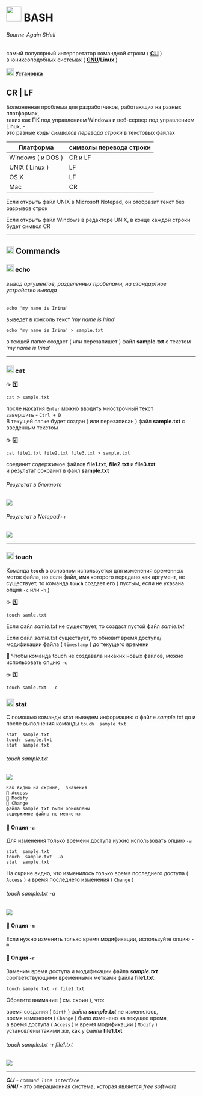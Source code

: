 # <img src="https://gitforwindows.org/img/gwindows_logo.png" width="40"/> BASH 
###### Bourne-Again SHell

самый популярный интерпретатор командной строки ( [**CLI**](#refs) )<br/>
в юниксоподобных системах ( **[GNU](#refs)/Linux** )

[<img src="https://gitforwindows.org/img/gwindows_logo.png" width="20"/> **Установка**](https://gitforwindows.org/)

## CR | LF
Болезненная проблема для разработчиков, работающих на разных платформах,<br/>
таких как ПК под управлением Windows и веб-сервер под управлением Linux, - <br/>
это разные _коды символов перевода строки_ в текстовых файлах

| Платформа | символы перевода строки |
|-|-|
| Windows ( и DOS ) | CR и LF |
| UNIX ( Linux ) | LF |
| OS X | LF |
| Mac | CR |

Если открыть файл UNIX в Microsoft Notepad, он отобразит текст без разрывов строк

Если открыть файл Windows в редакторе UNIX, в конце каждой строки будет символ CR

***

## <img src="https://gitforwindows.org/img/gwindows_logo.png" width="20"/> Commands

### <img src="https://gitforwindows.org/img/gwindows_logo.png" width="20"/> echo
###### вывод аргументов, разделенных пробелами, на стандартное устройство вывода

    echo 'my name is Irina'

выведет в консоль текст '_my name is Irina_'

    echo 'my name is Irina' > sample.txt

в текщей папке создаст ( или перезапишет ) файл  **sample.txt**  с текстом '_my name is Irina_'

***
### <img src="https://gitforwindows.org/img/gwindows_logo.png" width="20"/> cat

:coffee: :one:

    cat > sample.txt

после нажатия `Enter` можно вводить мнострочный текст<br/>
завершить - `Ctrl + D`<br/>
В текущей папке будет создан ( или перезаписан ) файл **sample.txt** с введенным текстом

:coffee: :two:

    cat file1.txt file2.txt file3.txt > sample.txt

соединит содержимое файлов **file1.txt**, **file2.txt** и **file3.txt**<br/>
и результат сохранит в файл **sample.txt**
###### Результат в блокноте
![](https://lh5.googleusercontent.com/bjByuVJ8p_n11F6NpVdJVyseCMbrQojFdSC0eJFu8g1JIPFfaA9dbKtqtCyv9q30mw8V2epMx0uDKyuWt7BV7Bxnqifp8bFWRRU5USAObvwkk4RwfFeus1oHBZKS4S8IraA526j2bGQ-NQs)
###### Результат в Notepad++
![](https://lh6.googleusercontent.com/zdmUMX2t13Yrj68a5T4Q08t5cnFmAhpaGJ2nywqWQ_6Q1r77JS_l3HdNn0DuuIWxQ84pMybzZrkuSjAxv-WS5JNBVdpyQSAWAl11-6_kW3F9AymFdqsyJ3xP0Ekqn_nyLgvrR8AlAre5s6U)

***

### <img src="https://gitforwindows.org/img/gwindows_logo.png" width="20"/> touch

Команда  **`touch`**  в основном используется для изменения временных меток файла, но если файл, имя которого передано как аргумент, не существует, то команда  **`touch`**  создает его ( пустым, если не указана опция  `-c`  или  `-h` )

:coffee: :one:

    touch samle.txt

Если файл  _samle.txt_  не существует, то  создаст пустой файл  _samle.txt_

Если файл  _samle.txt_  существует, то  обновит время доступа/модификации файла ( `timestamp` ) до текущего времени

:pushpin: Чтобы команда touch не создавала никаких новых файлов,  можно использовать опцию `-c`

:coffee: :one:

    touch samle.txt  -c

### <img src="https://gitforwindows.org/img/gwindows_logo.png" width="20"/> stat

С помощью команды  **`stat`**  выведем информацию о файле  _sample.txt_ до и после выполнения команды `touch  sample.txt` 

    stat  sample.txt
    touch  sample.txt
    stat  sample.txt

###### touch  sample.txt
![](https://lh5.googleusercontent.com/WMEU1eQfiWpMsuWhPSpxesS2ZekfL6-e42FZRER6pWdGHGL5eVyVNrzS1hn6IhW4m_1ifxg27Kij2KHa7DaCXaE9mhOUuxyY6hd668O0NZ5GvbDxDkxlTMv11ebpg0104mcNqunkYsgk1sQ)
```
Как видно на скрине,  значения 
📅 Access
📅 Modify
📅 Change
файла sample.txt были обновлены
содержимое файла не меняется
```
#### :pushpin: Опция  `-a`

Для изменения только времени доступа нужно использовать опцию  `-a`

    stat  sample.txt
    touch  sample.txt  -a
    stat  sample.txt

На скрине видно, что изменилось только время последнего доступа ( `Access` ) и время последнего изменения ( `Change` )
###### touch  sample.txt  -a
![](https://lh5.googleusercontent.com/LsLoSKkXwj3ZpKkEQL-ABv-RT4pAg7KRtEWlmpgL1ZowJ49EyEYLlyWEp6Xb8gOu51dLFiOR4Vx5HbjiECvBGLK5G9tdWzHsW0-7dgW0y2CPUeIW3xWi_XRYcqntrv2BSlCM1oFliErm5ZE)

#### :pushpin: Опция `-m`
Если нужно изменить только время модификации, используйте опцию **`-m`**
#### :pushpin: Опция `-r`
Заменим время доступа и модификации файла  **_sample.txt_**<br/>
соответствующими временными метками файла **file1.txt**:

    touch sample.txt -r file1.txt

Обратите внимание ( см. скрин ), что:

время создания ( `Birth` ) файла **_sample.txt_**  не изменилось,<br/>
время изменения ( `Change` ) было изменено на текущее время,<br/>
а время доступа ( `Access` ) и время модификации ( `Modify` ) <br/>
установлены такими же, как у файла **file1.txt**
###### touch sample.txt -r file1.txt
![](https://lh6.googleusercontent.com/bFOcEKUA4pVF4Y31APx4A7TU8m8UNkgXZZUVP9ioLf2-e7yl_3hfUqquk0MRlxpKiSu9wZlx3WhDojetgS5S8HU7gdMgOpICFGao2Pr2RK2iN_vo7kAQwufREhoJVwxn0YHUopG5DfG6ljg)
***
<a name="refs"></a>
**_CLI_** - _`command line interface`_<br/>
**_GNU_** - это операционная система, которая является _free software_